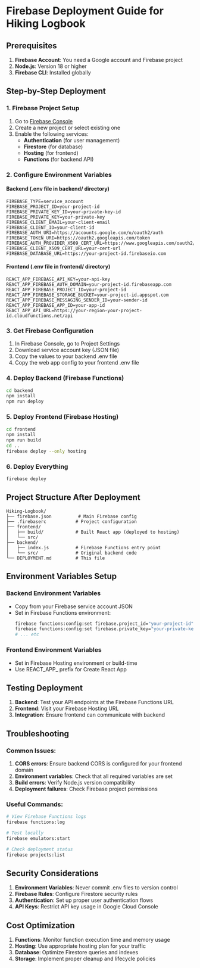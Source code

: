 # Firebase Deployment Guide for Hiking Logbook

## Prerequisites

1. **Firebase Account**: You need a Google account and Firebase project
2. **Node.js**: Version 18 or higher
3. **Firebase CLI**: Installed globally

## Step-by-Step Deployment

### 1. Firebase Project Setup

1. Go to [Firebase Console](https://console.firebase.google.com/)
2. Create a new project or select existing one
3. Enable the following services:
   - **Authentication** (for user management)
   - **Firestore** (for database)
   - **Hosting** (for frontend)
   - **Functions** (for backend API)

### 2. Configure Environment Variables

#### Backend (.env file in backend/ directory)
```env
FIREBASE_TYPE=service_account
FIREBASE_PROJECT_ID=your-project-id
FIREBASE_PRIVATE_KEY_ID=your-private-key-id
FIREBASE_PRIVATE_KEY=your-private-key
FIREBASE_CLIENT_EMAIL=your-client-email
FIREBASE_CLIENT_ID=your-client-id
FIREBASE_AUTH_URI=https://accounts.google.com/o/oauth2/auth
FIREBASE_TOKEN_URI=https://oauth2.googleapis.com/token
FIREBASE_AUTH_PROVIDER_X509_CERT_URL=https://www.googleapis.com/oauth2/v1/certs
FIREBASE_CLIENT_X509_CERT_URL=your-cert-url
FIREBASE_DATABASE_URL=https://your-project-id.firebaseio.com
```

#### Frontend (.env file in frontend/ directory)
```env
REACT_APP_FIREBASE_API_KEY=your-api-key
REACT_APP_FIREBASE_AUTH_DOMAIN=your-project-id.firebaseapp.com
REACT_APP_FIREBASE_PROJECT_ID=your-project-id
REACT_APP_FIREBASE_STORAGE_BUCKET=your-project-id.appspot.com
REACT_APP_FIREBASE_MESSAGING_SENDER_ID=your-sender-id
REACT_APP_FIREBASE_APP_ID=your-app-id
REACT_APP_API_URL=https://your-region-your-project-id.cloudfunctions.net/api
```

### 3. Get Firebase Configuration

1. In Firebase Console, go to Project Settings
2. Download service account key (JSON file)
3. Copy the values to your backend .env file
4. Copy the web app config to your frontend .env file

### 4. Deploy Backend (Firebase Functions)

```bash
cd backend
npm install
npm run deploy
```

### 5. Deploy Frontend (Firebase Hosting)

```bash
cd frontend
npm install
npm run build
cd ..
firebase deploy --only hosting
```

### 6. Deploy Everything

```bash
firebase deploy
```

## Project Structure After Deployment

```
Hiking-Logbook/
├── firebase.json          # Main Firebase config
├── .firebaserc           # Project configuration
├── frontend/
│   ├── build/            # Built React app (deployed to hosting)
│   └── src/
├── backend/
│   ├── index.js          # Firebase Functions entry point
│   └── src/              # Original backend code
└── DEPLOYMENT.md         # This file
```

## Environment Variables Setup

### Backend Environment Variables
- Copy from your Firebase service account JSON
- Set in Firebase Functions environment:
  ```bash
  firebase functions:config:set firebase.project_id="your-project-id"
  firebase functions:config:set firebase.private_key="your-private-key"
  # ... etc
  ```

### Frontend Environment Variables
- Set in Firebase Hosting environment or build-time
- Use REACT_APP_ prefix for Create React App

## Testing Deployment

1. **Backend**: Test your API endpoints at the Firebase Functions URL
2. **Frontend**: Visit your Firebase Hosting URL
3. **Integration**: Ensure frontend can communicate with backend

## Troubleshooting

### Common Issues:
1. **CORS errors**: Ensure backend CORS is configured for your frontend domain
2. **Environment variables**: Check that all required variables are set
3. **Build errors**: Verify Node.js version compatibility
4. **Deployment failures**: Check Firebase project permissions

### Useful Commands:
```bash
# View Firebase Functions logs
firebase functions:log

# Test locally
firebase emulators:start

# Check deployment status
firebase projects:list
```

## Security Considerations

1. **Environment Variables**: Never commit .env files to version control
2. **Firebase Rules**: Configure Firestore security rules
3. **Authentication**: Set up proper user authentication flows
4. **API Keys**: Restrict API key usage in Google Cloud Console

## Cost Optimization

1. **Functions**: Monitor function execution time and memory usage
2. **Hosting**: Use appropriate hosting plan for your traffic
3. **Database**: Optimize Firestore queries and indexes
4. **Storage**: Implement proper cleanup and lifecycle policies
